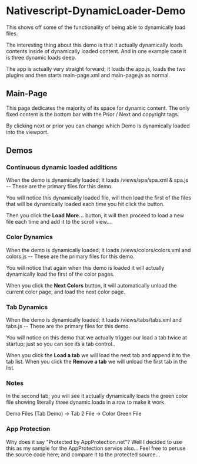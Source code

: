 # Nativescript-DynamicLoader-Demo

This shows off some of the functionality of being able to dynamically load files.

The interesting thing about this demo is that it actually dynamically loads contents inside of dynamically loaded content.  And in one example case it is three dynamic loads deep. 

The app is actually very straight forward; it loads the app.js, loads the two plugins and then starts main-page.xml and main-page.js as normal.

## Main-Page

This page dedicates the majority of its space for dynamic content.  The only fixed content is the bottom bar with the Prior / Next and copyright tags.

By clicking next or prior you can change which Demo is dynamically loaded into the viewport.

## Demos

### Continuous dynamic loaded additions
When the demo is dynamically loaded; it loads /views/spa/spa.xml & spa.js -- These are the primary files for this demo.  

You will notice this dynamically loaded file, will then load the first of the files that will be dynamically loaded each time you hit click the button.

Then you click the **Load More...** button, it will then proceed to load a new file each time and add it to the scroll view...
    

### Color Dynamics
When the demo is dynamically loaded; it loads /views/colors/colors.xml and colors.js -- These are the primary files for this demo.

You will notice that again when this demo is loaded it will actually dynamically load the first of the color pages. 
 
When you click the **Next Colors** button, it will automatically unload the current color page; and load the next color page.
  
  
### Tab Dynamics
When the demo is dynamically loaded; it loads /views/tabs/tabs.xml and tabs.js -- These are the primary files for this demo.

You will notice on this demo that we actually trigger our load a tab twice at startup; just so you can see its a tab control..

When you click the **Load a tab** we will load the next tab and append it to the tab list.
When you click the **Remove a tab** we will unload the first tab in the list.
 

### Notes
In the second tab; you will see it actually dynamically loads the green color file showing literally three dynamic loads in a row to make it work.

Demo Files (Tab Demo) -> Tab 2 File -> Color Green File
 
 
### App Protection
Why does it say "Protected by AppProtection.net"?  Well I decided to use this as my sample for the AppProtection service also...
Feel free to peruse the source code here; and compare it to the protected source... 
 
 
